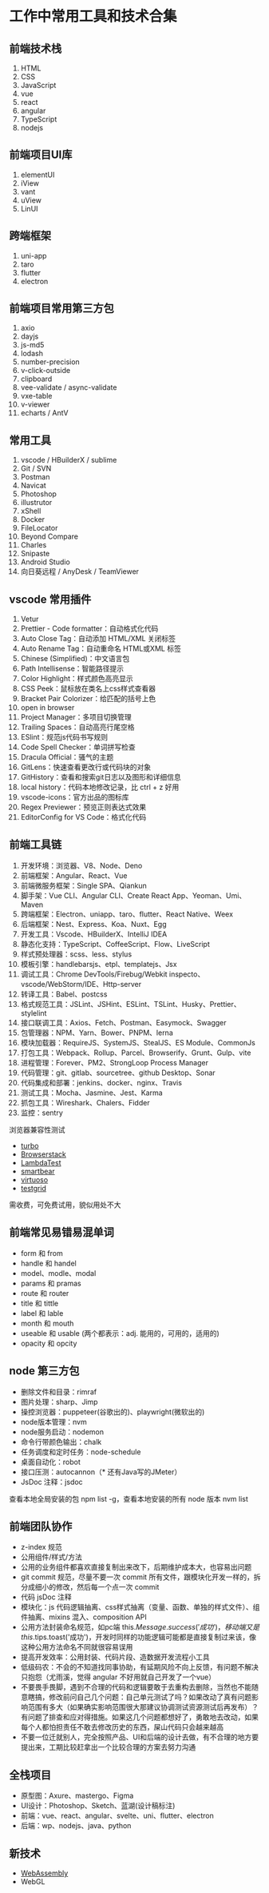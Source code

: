 # 工作中常用工具和技术合集

## 前端技术栈

1. HTML
2. CSS
3. JavaScript
4. vue
5. react
6. angular
7. TypeScript
8. nodejs


## 前端项目UI库

1. elementUI
2. iView
3. vant
4. uView
5. LinUI


## 跨端框架

1. uni-app
2. taro
3. flutter
4. electron


## 前端项目常用第三方包

1. axio
2. dayjs
3. js-md5
4. lodash
5. number-precision
6. v-click-outside
7. clipboard
8. vee-validate / async-validate
9. vxe-table
10. v-viewer
11. echarts / AntV


## 常用工具

1. vscode / HBuilderX / sublime
2. Git / SVN
3. Postman
4. Navicat
5. Photoshop
6. illustrutor
7. xShell
8. Docker
9. FileLocator
10. Beyond Compare
11. Charles
12. Snipaste
13. Android Studio
14. 向日葵远程 / AnyDesk / TeamViewer


## vscode 常用插件

1. Vetur
2. Prettier - Code formatter：自动格式化代码
3. Auto Close Tag：自动添加 HTML/XML 关闭标签
4. Auto Rename Tag：自动重命名 HTML或XML 标签
5. Chinese (Simplified)：中文语言包
6. Path Intellisense：智能路径提示
7. Color Highlight：样式颜色高亮显示
8. CSS Peek：鼠标放在类名上css样式查看器
9. Bracket Pair Colorizer：给匹配的括号上色
10. open in browser
11. Project Manager：多项目切换管理
12. Trailing Spaces：自动高亮行尾空格
13. ESlint：规范js代码书写规则
14. Code Spell Checker：单词拼写检查
15. Dracula Official：骚气的主题
16. GitLens：快速查看更改行或代码块的对象
17. GitHistory：查看和搜索git日志以及图形和详细信息
18. local history：代码本地修改记录，比 ctrl + z 好用
19. vscode-icons：官方出品的图标库
20. Regex Previewer：预览正则表达式效果
20. EditorConfig for VS Code：格式化代码


## 前端工具链

1. 开发环境：浏览器、V8、Node、Deno
2. 前端框架：Angular、React、Vue
3. 前端微服务框架：Single SPA、Qiankun
4. 脚手架：Vue CLI、Angular CLI、Create React App、Yeoman、Umi、Maven
5. 跨端框架：Electron、uniapp、taro、flutter、React Native、Weex
6. 后端框架：Nest、Express、Koa、Nuxt、Egg
7. 开发工具：Vscode、HBuilderX、IntelliJ IDEA
8. 静态化支持：TypeScript、CoffeeScript、Flow、LiveScript
9. 样式预处理器：scss、less、stylus
10. 模板引擎：handlebarsjs、etpl、templatejs、Jsx
11. 调试工具：Chrome DevTools/Firebug/Webkit inspecto、vscode/WebStorm/IDE、Http-server
12. 转译工具：Babel、postcss
13. 格式规范工具：JSLint、JSHint、ESLint、TSLint、Husky、Prettier、stylelint
14. 接口联调工具：Axios、Fetch、Postman、Easymock、Swagger
15. 包管理器：NPM、Yarn、Bower、PNPM、lerna
16. 模块加载器：RequireJS、SystemJS、StealJS、ES Module、CommonJs
17. 打包工具：Webpack、Rollup、Parcel、Browserify、Grunt、Gulp、vite
18. 进程管理：Forever、PM2、StrongLoop Process Manager
19. 代码管理：git、gitlab、sourcetree、github Desktop、Sonar
20. 代码集成和部署：jenkins、docker、nginx、Travis
21. 测试工具：Mocha、Jasmine、Jest、Karma
22. 抓包工具：Wireshark、Chalers、Fidder
23. 监控：sentry

浏览器兼容性测试
* [turbo](https://hub.turbo.net/browsers)
* [Browserstack](https://www.browserstack.com)
* [LambdaTest](https://www.lambdatest.com)
* [smartbear](https://smartbear.com)
* [virtuoso](https://www.virtuoso.qa)
* [testgrid](https://www.testgrid.io)

需收费，可免费试用，貌似用处不大

## 前端常见易错易混单词

* form 和 from
* handle 和 handel
* model、modle、modal
* params 和 pramas
* route 和 router
* title 和 tittle
* label 和 lable
* month 和 mouth
* useable 和 usable (两个都表示：adj. 能用的，可用的，适用的)
* opacity 和 opcity

## node 第三方包

* 删除文件和目录：rimraf
* 图片处理：sharp、Jimp
* 操控浏览器：puppeteer(谷歌出的)、playwright(微软出的)
* node版本管理：nvm
* node服务启动：nodemon
* 命令行带颜色输出：chalk
* 任务调度和定时任务：node-schedule
* 桌面自动化：robot
* 接口压测：autocannon（* 还有Java写的JMeter）
* JsDoc 注释：jsdoc

查看本地全局安装的包 npm list -g，查看本地安装的所有 node 版本 nvm list

## 前端团队协作

* z-index 规范
* 公用组件/样式/方法
* 公用的业务组件都喜欢直接复制出来改下，后期维护成本大，也容易出问题
* git commit 规范，尽量不要一次 commit 所有文件，跟模块化开发一样的，拆分成细小的修改，然后每一个点一次 commit
* 代码 jsDoc 注释
* 模块化：js 代码逻辑抽离、css样式抽离（变量、函数、单独的样式文件）、组件抽离、mixins 混入、composition API
* 公用方法封装命名规范，如pc端 this.$Message.success('成功')，移动端又是  this.$tips.toast('成功')，开发时同样的功能逻辑可能都是直接复制过来该，像这种公用方法命名不同就很容易误用
* 提高开发效率：公用封装、代码片段、造数据开发流程小工具
* 低级码农：不会的不知道找同事协助，有延期风险不向上反馈，有问题不解决只抱怨（尤雨溪，觉得 angular 不好用就自己开发了一个vue）
* 不要畏手畏脚，遇到不合理的代码和逻辑要敢于去重构去删除，当然也不能随意瞎搞，修改前问自己几个问题：自己单元测试了吗？如果改动了真有问题影响范围有多大（如果确实影响范围很大那建议协调测试资源测试后再发布）？有问题了排查和应对得措施。如果这几个问题都想好了，勇敢地去改动，如果每个人都怕担责任不敢去修改历史的东西，屎山代码只会越来越高
* 不要一位迁就别人，完全按照产品、UI和后端的设计去做，有不合理的地方要提出来，工期比较赶拿出一个比较合理的方案去努力沟通

## 全栈项目

* 原型图：Axure、mastergo、Figma
* UI设计：Photoshop、Sketch、蓝湖(设计稿标注)
* 前端：vue、react、angular、svelte、uni、flutter、electron
* 后端：wp、nodejs、java、python

## 新技术

* [WebAssembly](https://webassembly.org)
* WebGL